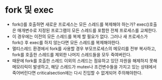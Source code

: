 # fork 및 exec

- fork()를 호출하면 새로운 프로세스는 모든 스레드를 복제해야 하는가? exec()호출은 매개변수로 지정된 프로그램이 모든 스레드를 포함한 전체 프로세스를 교체한다. 
- 이 경우에는 이전의 모든 스레드를 복제 할 필요가 없다. 그러나 새 프로세스가 fork() 후 exec를 하지 않는다면 모든 스레드를 복제해야한다.
- 멀티스레드 환경에서 fork를 사용할 경우 부모프로세스의 메모리를 전부 복사하고, fork를 호출한 스레드를 제외한 나머지 스레드들을 모두 죽여버린다. 
- 때문에 fork를 호출한 스레드 이외의 스레드는 점유하고 있던 자원을 해제하지 못해 메모리릭이 발생하고, 해당 스레드가 mutex나 조건변수들을 가지고 있는 상태에서 죽어버린다면 criticalsection에는 다시 진입할 수 없게되어 주의해야한다.
